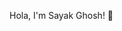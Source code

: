 Hola, I'm Sayak Ghosh! 👋

<!--
**sayak21318/sayak21318** is a ✨ _special_ ✨ repository because its `README.md` (this file) appears on your GitHub profile.

Here are some ideas to get you started:

- 🔭 I’m currently working on Webhibe Technologies
- 🌱 I’m currently learning React Native
- 👯 I’m looking to collaborate on YouTube
- 🤔 I’m looking for help with React JS documentation
- 💬 Ask me about React Native and JavScript
- 📫 How to reach me: Email
- 😄 Pronouns: He/His
- ⚡ Fun fact: My dream vacation is going to Cappadocia and riding in a hot air balloon. 
-->

